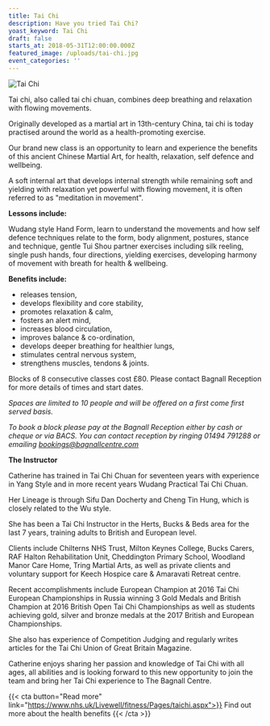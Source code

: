 ```yaml
---
title: Tai Chi
description: Have you tried Tai Chi?
yoast_keyword: Tai Chi
draft: false
starts_at: 2018-05-31T12:00:00.000Z
featured_image: /uploads/tai-chi.jpg
event_categories: ''
---
```

![Tai Chi](/uploads/tai-chi.jpg)

Tai chi, also called tai chi chuan, combines deep breathing and relaxation with flowing movements.

Originally developed as a martial art in 13th-century China, tai chi is today practised around the world as a health-promoting exercise. 

Our brand new class is an opportunity to learn and experience the benefits of this ancient Chinese Martial Art, for health, relaxation, self defence and wellbeing.

A soft internal art that develops internal strength while remaining soft and yielding with relaxation yet powerful with flowing movement, it is often referred to as "meditation in movement".

**Lessons include:**

Wudang style Hand Form, learn to understand the movements and how self defence techniques relate to the form, body alignment, postures, stance and technique, gentle Tui Shou partner exercises including silk reeling, single push hands, four directions, yielding exercises, developing harmony of movement with breath for health & wellbeing.

**Benefits include:**

* releases tension,
* develops flexibility and core stability,
* promotes relaxation & calm,
* fosters an alert mind,
* increases blood circulation,
* improves balance & co-ordination,
* develops deeper breathing for healthier lungs,
* stimulates central nervous system,
* strengthens muscles, tendons & joints.

Blocks of 8 consecutive classes cost £80. Please contact Bagnall Reception for more details of times and start dates.

_Spaces are limited to 10 people and will be offered on a first come first served basis._

_To book a block please pay at the Bagnall Reception either by cash or cheque or via BACS. You can contact reception by ringing 01494 791288 or emailing_ [_bookings@bagnallcentre.com_](mailto:bookings@bagnallcentre.com)

**The Instructor**

Catherine has trained in Tai Chi Chuan for seventeen years with experience in Yang Style and in more recent years Wudang Practical Tai Chi Chuan.

Her Lineage is through Sifu Dan Docherty and Cheng Tin Hung, which is closely related to the Wu style.

She has been a Tai Chi Instructor in the Herts, Bucks & Beds area for the last 7 years, training adults to British and European level.

Clients include Chilterns NHS Trust, Milton Keynes College, Bucks Carers, RAF Halton Rehabilitation Unit, Cheddington Primary School, Woodland Manor Care Home, Tring Martial Arts, as well as private clients and voluntary support for Keech Hospice care & Amaravati Retreat centre.

Recent accomplishments include European Champion at 2016 Tai Chi European Championships in Russia winning 3 Gold Medals and British Champion at 2016 British Open Tai Chi Championships as well as students achieving gold, silver and bronze medals at the 2017 British and European Championships.

She also has experience of Competition Judging and regularly writes articles for the Tai Chi Union of Great Britain Magazine.

Catherine enjoys sharing her passion and knowledge of Tai Chi with all ages, all abilities and is looking forward to this new opportunity to join the team and bring her Tai Chi experience to The Bagnall Centre.

{{< cta button="Read more" link="https://www.nhs.uk/Livewell/fitness/Pages/taichi.aspx">}}
Find out more about the health benefits
{{< /cta >}}
